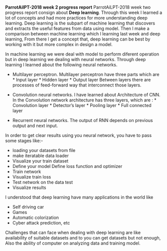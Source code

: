    **ParrotAilPT-2018 week 2 progress report**
   ParrotAiLPT-2018 week two progress report consign about **Deep learning**. 
     Through this week l learned a lot of concepts and had  more  practices for more understanding deep learning.
     Deep learning is the subpart of machine learning that discovers and extracts the useful features from data using model.
     Then l make a comparison between machine learning which l learning last week and deep learning,
     From there l get a concept that, deep learning can  be best by working with it but more complex in design a model.
        
In machine learning we were deal with model to perform diferent operation but in deep learning
    we dealing with neural networks. Through deep learning l learned about the following neural networks.
   * Multilayer perceptron.
         Multilayer perceptron have three parts which are 
          *  Input layer
          *  Hidden layer
          *  Output layer
Between layers there are processes of feed-forward way that interconnect those layers.

   * Convolution neural networks.
  l have learned about Architecture of CNN.
  In the Convolution network architecture has three layers, which are :
         * Convolution layer
         * Detector’s layer
         * Pooling layer
         * Full connected layer

   * Recurrent neural networks. 
   The output of RNN depends on previous output and next input.

In order to get clear results using you neural network, you have to pass some stages like:- 
   * loading your datasets from file 
   * make iteratable data loader 
   * Visualize your train dataset 
   * Define your model 
 Define loss function and optimizer 
  * Train network 
  * Visualize train loss 
  * Test network on the data test 
  * Visualize results

I understood that deep learning have many applications in the world like 
  * Self driving car
  * Games 
  * Automatic colorization
  * Cyber attack prediction, etc

Challenges that can face when dealing with deep learning are like availability of suitable datasets and
 to you can get datasets but  not enough, Also the ability of computer on analyzing data and training model.
 


